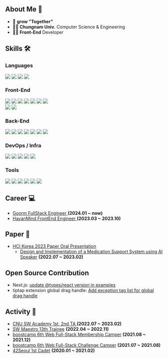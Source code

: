 ## About Me 👋

- 🙌 **grow "Together"**
- 🧑‍🎓 **Chungnam Univ.** Computer Science & Engineering
- 👨‍💻 **Front-End** Developer

## Skills 🛠

### Languages

<img src="https://img.shields.io/badge/JavaScript-F7DF1E?style=flat-square&logo=JavaScript&logoColor=black"/> <img src="https://img.shields.io/badge/TypeScript-3178C6?style=flat-square&logo=TypeScript&logoColor=white"/> <img src="https://img.shields.io/badge/Python-3776AB?style=flat-square&logo=Python&logoColor=white"/> <img src="https://img.shields.io/badge/Dart-0175C2?style=flat-square&logo=Dart&logoColor=white"/> 

### Front-End

<img src="https://img.shields.io/badge/HTML5-E34F26?style=flat-square&logo=HTML5&logoColor=white"/> <img src="https://img.shields.io/badge/CSS3-1572B6?style=flat-square&logo=CSS3&logoColor=white"/> <img src="https://img.shields.io/badge/React-61DAFB?style=flat-square&logo=React&logoColor=white"/> <img src="https://img.shields.io/badge/Webpack-8DD6F9?style=flat-square&logo=Webpack&logoColor=white"/> <img src="https://img.shields.io/badge/Recoil-000000?style=flat-square&logo=React&logoColor=white"/> <img src="https://img.shields.io/badge/Styled Components-DB7093?style=flat-square&logo=styled-components&logoColor=white"/> <img src="https://img.shields.io/badge/next.js-000000?style=flat-square&logo=next.js&logoColor=white"/><br>
<img src="https://img.shields.io/badge/Flutter-02569B?style=flat-square&logo=Flutter&logoColor=white"/> <img src="https://img.shields.io/badge/React Native-61DAFB?style=flat-square&logo=React&logoColor=white"/>


### Back-End

<img src="https://img.shields.io/badge/Node.js-339933?style=flat-square&logo=Node.js&logoColor=white"/> <img src="https://img.shields.io/badge/Express-000000?style=flat-square&logo=Express&logoColor=white"/> <img src="https://img.shields.io/badge/NestJS-E0234E?style=flat-square&logo=NestJS&logoColor=white"/> <img src="https://img.shields.io/badge/MySQL-4479A1?style=flat-square&logo=MySQL&logoColor=white"/> <img src="https://img.shields.io/badge/MongoDB-47A248?style=flat-square&logo=MongoDB&logoColor=white"/> <img src="https://img.shields.io/badge/FastAPI-009688?style=flat-square&logo=FastAPI&logoColor=white"/> <img src="https://img.shields.io/badge/GraphQL-E10098?style=flat-square&logo=GraphQL&logoColor=white"/> 

### DevOps / Infra

<img src="https://img.shields.io/badge/Amazon AWS-232F3E?style=flat-square&logo=AmazonAWS&logoColor=white"/> <img src="https://img.shields.io/badge/Docker-2496ED?style=flat-square&logo=Docker&logoColor=white"/> <img src="https://img.shields.io/badge/Nginx-009639?style=flat-square&logo=Nginx&logoColor=white"/> <img src="https://img.shields.io/badge/GitHub Actions-2088FF?style=flat-square&logo=GitHubActions&logoColor=white"/> <img src="https://img.shields.io/badge/Firebase-FFCA28?style=flat-square&logo=Firebase&logoColor=white"/>

### Tools

<img src="https://img.shields.io/badge/Git-F05032?style=flat-square&logo=Git&logoColor=white"/> <img src="https://img.shields.io/badge/Github-181717?style=flat-square&logo=Github&logoColor=white"/> <img src="https://img.shields.io/badge/Slack-4A154B?style=flat-square&logo=Slack&logoColor=white"/> <img src="https://img.shields.io/badge/Notion-000000?style=flat-square&logo=Notion&logoColor=white"/> <img src="https://img.shields.io/badge/Figma-F24E1E?style=flat-square&logo=Figma&logoColor=white"/> <img src="https://img.shields.io/badge/Jira-0052CC?style=flat-square&logo=JiraSoftware&logoColor=white"/>

## Career 💻
- <a href = https://goorm.co/> Goorm FullStack Engineer </a> **(2024.01 ~ now)**
- <a href = https://hayanmind.com/> HayanMind FrontEnd Engineer </a> **(2023.03 ~ 2023.10)**


## Paper 📝
-  [HCI Korea 2023 Paper Oral Presentation](https://conference.hcikorea.org/hcik2023/main/main.asp)
    -  [Design and Implementation of a Medication Support System using AI Speaker](https://www.dbpia.co.kr/journal/articleDetail?nodeId=NODE11229679) **(2022.07 ~ 2023.02)**
 
## Open Source Contribution
- Next.js: [update @types/react version in examples](https://github.com/vercel/next.js/pull/57259)
- tiptap extension global drag handle: [Add exception tag list for global drag handle](https://github.com/NiclasDev63/tiptap-extension-global-drag-handle/pull/17)

## Activity 🌱

- <a href = http://swacademy.cnu.ac.kr> CNU SW Academy 1st, 2nd TA </a> **(2022.07 ~ 2023.02)**
- <a href = https://www.swmaestro.org/sw/main/main.do> SW Maestro 13th Trainee</a> **(2022.04 ~ 2022.11)**
- <a href = https://boostcamp.connect.or.kr/> boostcamp 6th Web Full-Stack Membership Camper</a> **(2021.08 ~ 2021.12)**
- <a href = https://boostcamp.connect.or.kr/> boostcamp 6th Web Full-Stack Challenge Camper</a> **(2021.07 ~ 2021.08)**
- <a href = https://42seoul.kr/seoul42/main/view/> 42Seoul 1st Cadet</a> **(2020.01 ~ 2021.02)**

